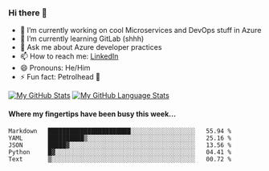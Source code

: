 ### Hi there 👋

- 🔭 I’m currently working on cool Microservices and DevOps stuff in Azure
- 🌱 I’m currently learning GitLab (shhh)
- 💬 Ask me about Azure developer practices
- 📫 How to reach me: [LinkedIn](https://www.linkedin.com/in/gordonbyers/)
- 😄 Pronouns: He/Him 
- ⚡ Fun fact: Petrolhead 🚙

[![My GitHub Stats](https://github-readme-stats.vercel.app/api/?username=gordonby&count_private=true&theme=tokyonight&showicons=true)]()
[![My GitHub Language Stats](https://github-readme-stats.vercel.app/api/top-langs/?username=gordonby&langs_count=5&theme=tokyonight)]()

#### Where my fingertips have been busy this week... 
<!--START_SECTION:waka-->
```text
Markdown   ███████████████████████░░░░░░░░░░░░░░░░░░   55.94 % 
YAML       ██████████▒░░░░░░░░░░░░░░░░░░░░░░░░░░░░░░   25.16 % 
JSON       █████▓░░░░░░░░░░░░░░░░░░░░░░░░░░░░░░░░░░░   13.56 % 
Python     █▓░░░░░░░░░░░░░░░░░░░░░░░░░░░░░░░░░░░░░░░   04.41 % 
Text       ▒░░░░░░░░░░░░░░░░░░░░░░░░░░░░░░░░░░░░░░░░   00.72 % 
```
<!--END_SECTION:waka-->
